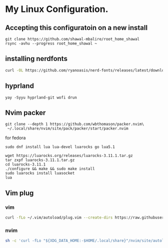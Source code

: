 # My Linux Configuration.


## Accepting this configuratoin on a new install

```fish
git clone https://github.com/shawal-mbalire/root_home_shawal
rsync -avhu --progress root_home_shawal ~
```

## installing nerdfonts

```bash
curl -OL https://github.com/ryanoasis/nerd-fonts/releases/latest/download/JetBrainsMono.tar.xz
```

 ## hyprland

 ```
yay -Syyu hyprland-git wofi drun
```

## Nvim packer
```fish
git clone --depth 1 https://github.com/wbthomason/packer.nvim\
 ~/.local/share/nvim/site/pack/packer/start/packer.nvim
```

for fedora
```fish
sudo dnf install lua lua-devel luarocks go lua5.1
```
```fish
wget https://luarocks.org/releases/luarocks-3.11.1.tar.gz
tar zxpf luarocks-3.11.1.tar.gz
cd luarocks-3.11.1
./configure && make && sudo make install
sudo luarocks install luasocket
lua
```
## Vim plug

### vim
```bash
curl -fLo ~/.vim/autoload/plug.vim --create-dirs https://raw.githubusercontent.com/junegunn/vim-plug/master/plug.vim
```

### nvim
```bash
sh -c 'curl -fLo "${XDG_DATA_HOME:-$HOME/.local/share}"/nvim/site/autoload/plug.vim --create-dirs   https://raw.githubusercontent.com/junegunn/vim-plug/master/plug.vim'
```
